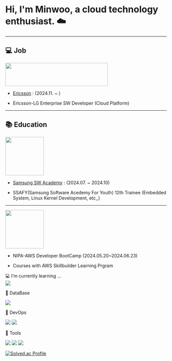 # Hi, I'm Minwoo, a cloud technology enthusiast. ☁️

---

## 💻 Job  

<img src="https://upload.wikimedia.org/wikipedia/commons/thumb/f/f1/Ericsson_logo_%282%29.svg/320px-Ericsson_logo_%282%29.svg.png" width="320" height="72">


- [Ericsson](https://www.ericssonlg.com/ko) : (2024.11. ~ )  

- Ericsson-LG Enterprise SW Developer (Cloud Platform)

---

## 📚 Education
<img src="https://github.com/MarkSon-42/MarkSon-42/assets/84828274/c2fb0d2a-b586-4f13-ac16-69e650425d1b" width="120" height="120">


- [Samsung SW Academy](https://www.ssafy.com/ksp/jsp/swp/swpMain.jsp) : (2024.07. ~ 2024.10)  

- SSAFY(Samsung Software Acedemy For Youth) 12th Trainee (Embedded System, Linux Kernel Development, etc,,)
  

---  


<img src="https://github.com/MarkSon-42/MarkSon-42/assets/84828274/ae6c26ae-cf26-43a5-96f2-9612f73cc5dd" width="120" height="120">

- NIPA-AWS Developer BootCamp (2024.05.20~2024.06.23)

- Courses with AWS Skillbuilder Learning Prgram  

💻 I’m currently learning ...  
![](https://img.shields.io/badge/Linux-FCC624?style=for-the-badge&logo=linux&logoColor=Black)

📶 DataBase  

![](https://img.shields.io/badge/MySQL-4479A1?style=for-the-badge&logo=mysql&logoColor=white)


🐋 DevOps  

![](https://img.shields.io/badge/Docker-2496ED?style=for-the-badge&logo=docker&logoColor=white)
![](https://img.shields.io/badge/Kubernetes-326CE5?style=for-the-badge&logo=kubernetes&logoColor=white)



🔧 Tools

![](https://img.shields.io/badge/Git-FEFEFE?style=for-the-badge&logo=git&logoColor=tomato)
![](https://img.shields.io/badge/Confluence-FEFEFE?style=for-the-badge&logo=confluence&logoColor=royalblue)
![](https://img.shields.io/badge/Jira-FEFEFE?style=for-the-badge&logo=jira&logoColor=royalblue)


[![Solved.ac Profile](http://mazassumnida.wtf/api/v2/generate_badge?boj=minnow)](https://solved.ac/minnow/)


